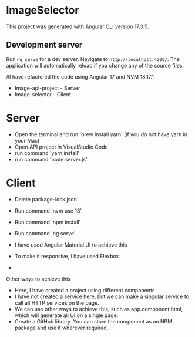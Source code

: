 # ImageSelector

This project was generated with [Angular CLI](https://github.com/angular/angular-cli) version 17.3.5.

## Development server

Run `ng serve` for a dev server. Navigate to `http://localhost:4200/`. The application will automatically reload if you change any of the source files.

#I have refactored the code using Angular 17 and NVM 18.17.1

- Image-api-project - Server 
- Image-selector - Client

# Server

- Open the terminal and run 'brew install yarn' (if you do not have yarn in your Mac)
- Open API project in VisualStudio Code
- run command 'yarn install'
- run command 'node server.js'
  
# Client

- Delete package-lock.json 
- Run command 'nvm use 18' 
- Run command 'npm install' 
- Run command 'ng serve'
  
- I have used Angular Material UI to achieve this 
- To make it responsive, I have used Flexbox
- 
Other ways to achieve this

- Here, I have created a project using different components
- I have not created a service here, but we can make a singular service to call all HTTP services on the page.
- We can use other ways to achieve this, such as app.component.html, which will generate all UI on a single page.
- Create a GitHub library.  You can store the component as an NPM package and use it wherever required.
